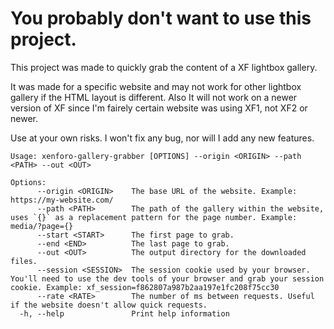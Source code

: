 # You probably don't want to use this project.

This project was made to quickly grab the content of a XF lightbox gallery.

It was made for a specific website and may not work for other lightbox gallery
if the HTML layout is different. Also It will not work on a newer version of XF
since I'm fairely certain website was using XF1, not XF2 or newer.

Use at your own risks. I won't fix any bug, nor will I add any new features.

```
Usage: xenforo-gallery-grabber [OPTIONS] --origin <ORIGIN> --path <PATH> --out <OUT>

Options:
      --origin <ORIGIN>    The base URL of the website. Example: https://my-website.com/
      --path <PATH>        The path of the gallery within the website, uses `{}` as a replacement pattern for the page number. Example: media/?page={}
      --start <START>      The first page to grab.
      --end <END>          The last page to grab.
      --out <OUT>          The output directory for the downloaded files.
      --session <SESSION>  The session cookie used by your browser. You'll need to use the dev tools of your browser and grab your session cookie. Example: xf_session=f862807a987b2aa197e1fc208f75cc30
      --rate <RATE>        The number of ms between requests. Useful if the website doesn't allow quick requests.
  -h, --help               Print help information
```
